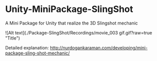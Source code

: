# Unity-MiniPackage-SlingShot
A Mini Package for Unity that realize the 3D Slingshot mechanic

![Alt text](./Package-SlingShot/Recordings/movie_003 gif.gif?raw=true "Title")

Detailed explanation:
http://nurdogankaraman.com/developing/mini-package-sling-shot-mechanic/
